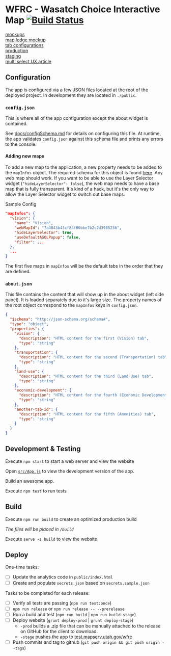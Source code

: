 # WFRC - Wasatch Choice Interactive Map [![Build Status](https://travis-ci.com/agrc/wfrc.svg?branch=master)](https://travis-ci.com/agrc/wfrc)

[mockups](https://docs.google.com/presentation/d/1m30EQch-gXr4IczSRmM9TthAMsiAgCITS3Qo9C-tZkU/edit#slide=id.g5750aa3557_0_0)  
[map ledge mockup](https://docs.google.com/presentation/d/1IchwcqjPA9lqFt9WJul7BXwl0gMJ-FNSflO31qot9K4/edit#slide=id.g8363e6d01f_1_0)  
[tab configurations](https://docs.google.com/spreadsheets/u/1/d/1BFA3-PcDI07CYR7JloeXjB78NNtnTDieRBY-ELnzsjI/edit#gid=0)  
[production](https://wfrc.org/wasatch-choice-map)  
[staging](https://test.mapserv.utah.gov/wfrc/)  
[multi select UX article](https://medium.com/tripaneer-techblog/improving-the-usability-of-multi-selecting-from-a-long-list-63e1a67aab35)  

## Configuration

The app is configured via a few JSON files located at the root of the deployed project. In development they are located in `./public`.

### `config.json`

This is where all of the app configuration except the about widget is contained.

See [docs/configSchema.md](docs/configSchema.md) for details on configuring this file. At runtime, the app validates `config.json` against this schema file and prints any errors to the console.

#### Adding new maps

To add a new map to the application, a new property needs to be added to the `mapInfos` object. The required schema for this object is found [here](docs/config-properties-map-infos-map-info.md). Any web map should work. If you want to be able to use the Layer Selector widget (`"hideLayerSelector": false`), the web map needs to have a base map that is fully transparent. It's kind of a hack, but it's the only way to allow the Layer Selector widget to switch out base maps.

Sample Config

```json
"mapInfos": {
  "vision": {
    "name": "Vision",
    "webMapId": "7a4843b43cf84f00bbe7b2c2d3985236",
    "hideLayerSelector": true,
    "useDefaultAGOLPopup": false,
    "filter": ...
  },
  ...
}
```

The first five maps in `mapInfos` will be the default tabs in the order that they are defined.

### `about.json`

This file contains the content that will show up in the about widget (left side panel). It is loaded separately due to it's large size. The property names of the root object correspond to the `mapInfos` keys in `config.json`.

```json
{
  "$schema": "http://json-schema.org/schema#",
  "type": "object",
  "properties": {
    "vision": {
      "description": "HTML content for the first (Vision) tab",
      "type": "string"
    },
    "transportation": {
      "description": "HTML content for the second (Transportation) tab",
      "type": "string"
    },
    "land-use": {
      "description": "HTML content for the third (Land Use) tab",
      "type": "string"
    },
    "economic-development": {
      "description": "HTML content for the fourth (Economic Development) tab",
      "type": "string"
    },
    "another-tab-id": {
      "description": "HTML content for the fifth (Amenities) tab",
      "type": "string"
    }
  }
}
```

## Development & Testing

Execute `npm start` to start a web server and view the website

Open [`src/App.js`](src/App.js) to view the development version of the app.

Build an awesome app.

Execute `npm test` to run tests

## Build

Execute `npm run build` to create an optimized production build

_The files will be placed in `/build`_

Execute `serve -s build` to view the website

## Deploy

One-time tasks:

- [ ] Update the analytics code in `public/index.html`
- [ ] Create and populate `secrets.json` based on `secrets.sample.json`

Tasks to be completed for each release:

- [ ] Verify all tests are passing (`npm run test:once`)
- [ ] `npm run release` or `npm run release -- --prerelease`
- [ ] Run a build and test (`npm run build` | `npm run build-stage`)
- [ ] Deploy website (`grunt deploy-prod` | `grunt deploy-stage`)
  - `-prod` builds a .zip file that can be manually attached to the release on GitHub for the client to download.
  - `-stage` pushes the app to [test.mapserv.utah.gov/wfrc](https://htest.mapserv.utah.gov/wfrc/)
- [ ] Push commits and tag to github (`git push origin && git push origin --tags`)
